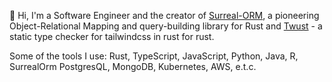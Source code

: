 <!-- Full-stack Software Engineer & Data scientist. -->

👋 Hi, I'm a Software Engineer and the creator of [Surreal-ORM](https://github.com/Oyelowo/surreal-orm), a pioneering Object-Relational Mapping and query-building library for Rust and [Twust](https://github.com/Oyelowo/twust) - a static type checker for tailwindcss in rust for rust.

Some of the tools I use: Rust, TypeScript, JavaScript, Python, Java, R, SurrealOrm PostgresQL, MongoDB, Kubernetes, AWS, e.t.c.

<!-- 
🔭 I have a passion for developing and designing solidly tested software solutions and have extensive experience with a variety of technologies and tools, including Rust, TypeScript, JavaScript, Python, Java, R, PostgresQL, MongoDB, Kubernetes, and AWS.

🌱 I'm a lifelong learner, always curious about new technologies, system behaviors, and customer use cases. 

📫 Feel free to reach out to me via [LinkedIn](https://www.linkedin.com/in/oyelowo) or check out my [YouTube channel](https://www.youtube.com/@codebreatherHQ/streams) for educational content.

💼 Currently, I am focused on empowering developers to manage data with a fresh perspective in Rust through my book "Mastering Graph Databases with Surreal-ORM in Rust".
 -->

<!-- Rust🦀, Typescript/Javascript, python, R, React, GraphQL, GRPC, Event Buses, kubernetes etc, in distributed systems -->

<!--
**Oyelowo/oyelowo** is a ✨ _special_ ✨ repository because its `README.md` (this file) appears on your GitHub profile.

Here are some ideas to get you started:

- 🔭 I’m currently working on ...
- 🌱 I’m currently learning 
- 👯 I’m looking to collaborate on ...
- 🤔 I’m looking for help with ...
- 💬 Ask me about ...
- 📫 How to reach me: ...
- 😄 Pronouns: ...
- ⚡ Fun fact: ...
-->
